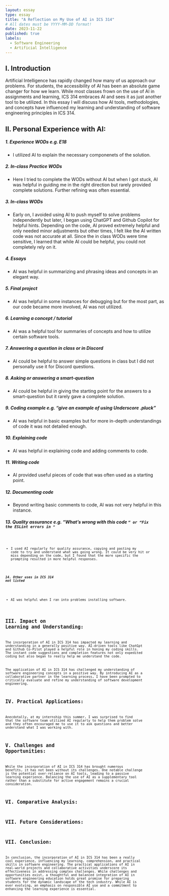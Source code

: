 ```yaml
---
layout: essay
type: essay
title: "A Reflection on My Use of AI in ICS 314"
# All dates must be YYYY-MM-DD format!
date: 2023-11-22
published: true
labels:
  - Software Engineering
  - Artificial Intelligence
---
```


## I. Introduction

Artificial Intelligence has rapidly changed how many of us approach our problems.  For students, the accessibility of AI has been an absolute game changer for how we learn.  While most classes frown on the use of AI in assignments and learning, ICS 314 embraces AI and sees it as just another tool to be utilized. In this essay I will discuss how AI tools, methodologies, and concepts have influenced my learning and understanding of software engineering principles in ICS 314. 

## II. Personal Experience with AI:
##### 1. Experience WODs e.g. E18
- I utilized AI to explain the necessary componenets of the solution. 
  
##### 2. In-class Practice WODs
- Here I tried to complete the WODs without AI but when I got stuck, AI was helpful in guiding me in the right direction but rarely provided complete solutions.  Further refining was often essential.
  
##### 3. In-class WODs
- Early on, I avoided using AI to push myself to solve problems independently but later, I began using ChatGPT and Github Copilot for helpful hints.  Depending on the code, AI proved extremely helpful and only needed minor adjustments but other times, I felt like the AI written code was not accurate at all.  Since the in class WODs were time sensitive, I learned that while AI could be helpful, you could not completely rely on it.
  
##### 4. Essays
- AI was helpful in summarizing and phrasing ideas and concepts in an elegant way.
  
##### 5. Final project
- AI was helpful in some instances for debugging but for the most part, as our code became more involved, AI was not utilized.
  
##### 6. Learning a concept / tutorial
- AI was a helpful tool for summaries of concepts and how to utilize certain software tools.
  
##### 7. Answering a question in class or in Discord
- AI could be helpful to answer simple questions in class but I did not personally use it for Discord questions.
  
##### 8. Asking or answering a smart-question
- AI could be helpful in giving the starting point for the answers to a smart-question but it rarely gave a complete solution.
  
##### 9. Coding example e.g. “give an example of using Underscore .pluck”
- AI was helpful in basic examples but for more in-depth understandings of code it was not detailed enough. 
  
##### 10. Explaining code
- AI was helpful in explaining code and adding comments to code.
  
##### 11. Writing code
- AI provided useful pieces of code that was often used as a starting point.
  
##### 12. Documenting code
- Beyond writing basic comments to code, AI was not very helpful in this instance.
   
##### 13. Quality assurance e.g. “What’s wrong with this code <code here>” or “Fix the ESLint errors in <code here>”
- I used AI regularly for quality assurance, copying and pasting my code to try and understand what was going wrong.  It could be very hit or miss depending on the code, but I found that the more specific the prompting resulted in more helpful responses.
  
##### 14. Other uses in ICS 314 not listed
- AI was helpful when I ran into problems installing software. 

## III. Impact on Learning and Understanding:
The incorporation of AI in ICS 314 has impacted my learning and understanding in a generally positive way. AI-driven tools like ChatGpt and Github Co-Pilot played a helpful role in honing my coding skills. The instant code suggestions and completion features not only expedited coding but also began to really help me understand the code.

The application of AI in ICS 314 has challenged my understanding of software engineering concepts in a positive way. By introducing AI as a collaborative partner in the learning process, I have been prompted to critically evaluate and refine my understanding of software development engineering.

## IV. Practical Applications:
Anecdotally, at my internship this summer, I was surprised to find that the software team utilized AI regularly to help them problem solve and they often encouraged me to use it to ask questions and better understand what I was working with. 

## V. Challenges and Opportunities:
While the incorporation of AI in ICS 314 has brought numerous benefits, it has not been without its challenges. One notable challenge is the potential over-reliance on AI tools, leading to a passive learning experience. Balancing the use of AI as a supplementary tool rather than a substitute for active engagement remains a crucial consideration.

## VI. Comparative Analysis:

## VII. Future Considerations:

## VII. Conclusion: 
In conclusion, the incorporation of AI in ICS 314 has been a really cool experience, influencing my learning, comprehension, and practical skills in software engineering. The practical applications of AI in real-world projects and collaborative activities underscore its effectiveness in addressing complex challenges. While challenges and opportunities exist, a thoughtful and balanced integration of AI in software engineering education holds great promise for preparing students for the dynamic landscape of the tech industry. While AI is ever evolving, an emphasis on responsible AI use and a commitment to enhancing the learning experience is essential.

